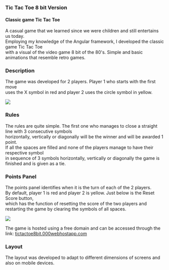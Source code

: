 <h3><strong>Tic Tac Toe</strong> 8 bit Version</h4>
<h4>Classic game Tic Tac Toe</h4>

<p>A casual game that we learned since we were children and still entertains us today.<br>
  Employing my knowledge of the Angular framework, I developed the classic game Tic Tac Toe<br>
  with a visual of the video game 8 bit of the 80's. Simple and basic animations that resemble retro games.</p>
  
<h3><strong>Description</strong></h3>
<p>The game was developed for 2 players. Player 1 who starts with the first move<br>
  uses the X symbol in red and player 2 uses the circle symbol in yellow.</p>
<img src="https://user-images.githubusercontent.com/34780891/99007262-9c84d980-2522-11eb-907f-7796c4457701.png">

<h3><strong>Rules</strong></h3>
<p>The rules are quite simple. The first one who manages to close a straight line with 3 consecutive symbols<br>
  horizontally, vertically or diagonally will be the winner and will be awarded 1 point.<br>
  If all the spaces are filled and none of the players manage to have their respective symbol<br>
  in sequence of 3 symbols horizontally, vertically or diagonally the game is finished and is given as a tie.</p>

<h3><strong>Points Panel</strong></h3>  
<p>The points panel identifies when it is the turn of each of the 2 players.<br>
  By default, player 1 is red and player 2 is yellow. Just below is the Reset Score button,<br>
  which has the function of resetting the score of the two players and restarting the game by clearing the symbols of all spaces.</p>
<img src="https://user-images.githubusercontent.com/34780891/99008814-a6f4a280-2525-11eb-8deb-8b23386e2cc5.png"> 

<p>The game is hosted using a free domain and can be accessed through the link: <a href="http://tictactoe8bit.000webhostapp.com">tictactoe8bit.000webhostapp.com</a>
  
<h3><strong>Layout</strong></h3>
<p>The layout was developed to adapt to different dimensions of screens and also on mobile devices.</p>
